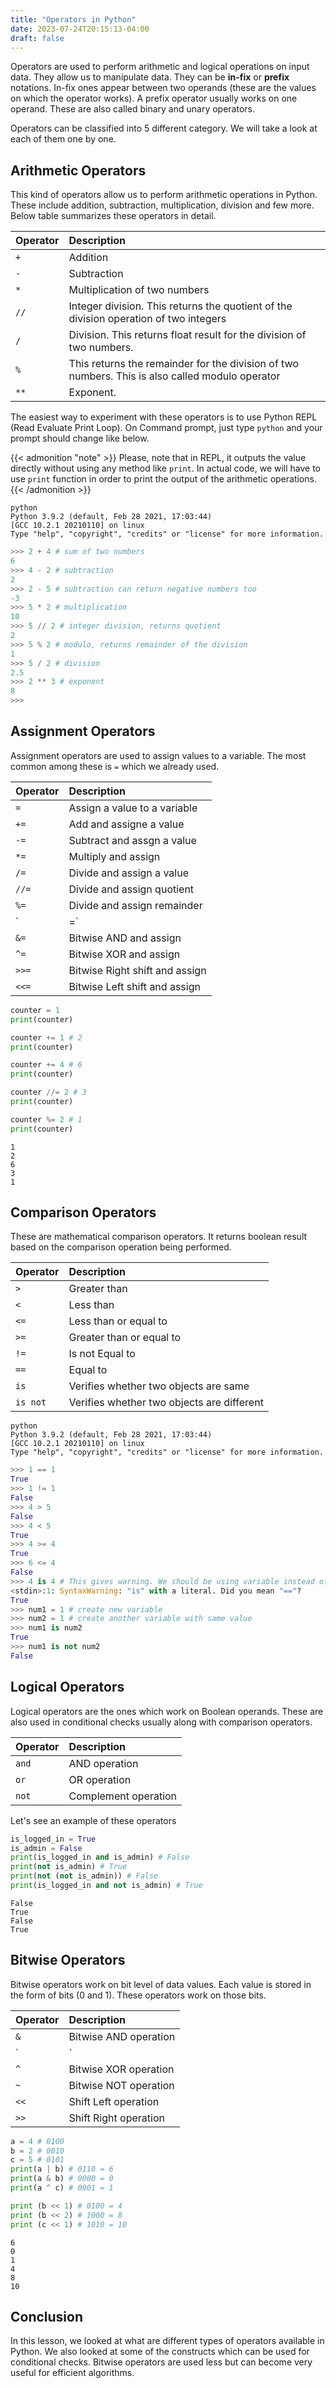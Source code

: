 ```yaml
---
title: "Operators in Python"
date: 2023-07-24T20:15:13-04:00
draft: false
---
```


Operators are used to perform arithmetic and logical operations on input data. They allow us to manipulate data. They can be **in-fix** or **prefix** notations. In-fix ones appear between two operands (these are the values on which the operator works). A prefix operator usually works on one operand. These are also called binary and unary operators.

<!--more-->

Operators can be classified into 5 different category. We will take a look at each of them one by one.

## Arithmetic Operators
This kind of operators allow us to perform arithmetic operations in Python. These include addition, subtraction, multiplication, division and few more. Below table summarizes these operators in detail.

| Operator | Description |
|:---------|:------------|
| `+` | Addition |
| `-` | Subtraction |
| `*` | Multiplication of two numbers |
| `//` | Integer division. This returns the quotient of the division operation of two integers |
| `/` | Division. This returns float result for the division of two numbers. |
| `%` | This returns the remainder for the division of two numbers. This is also called modulo operator |
| `**` | Exponent. |

The easiest way to experiment with these operators is to use Python REPL (Read Evaluate Print Loop). On Command prompt, just type `python` and your prompt should change like below.

{{< admonition "note" >}}
Please, note that in REPL, it outputs the value directly without using any method like `print`. In actual code, we will have to use `print` function in order to print the output of the arithmetic operations.
{{< /admonition >}}

```shell{ .show-prompt lineNos=false }
python
Python 3.9.2 (default, Feb 28 2021, 17:03:44) 
[GCC 10.2.1 20210110] on linux
Type "help", "copyright", "credits" or "license" for more information.
```

```python
>>> 2 + 4 # sum of two numbers
6
>>> 4 - 2 # subtraction
2
>>> 2 - 5 # subtraction can return negative numbers too
-3
>>> 5 * 2 # multiplication
10
>>> 5 // 2 # integer division, returns quotient
2
>>> 5 % 2 # modulo, returns remainder of the division
1
>>> 5 / 2 # division
2.5
>>> 2 ** 3 # exponent 
8
>>>
```

## Assignment Operators
Assignment operators are used to assign values to a variable. The most common among these is `=` which we already used.

| Operator | Description |
|:---------|:------------|
| `=` | Assign a value to a variable |
| `+=` | Add and assigne a value |
| `-=` | Subtract and assgn a value |
| `*=` | Multiply and assign |
| `/=` | Divide and assign a value |
| `//=` | Divide and assign quotient |
| `%=` | Divide and assign remainder |
| `|=` | Bitwise OR and assign |
| `&=` | Bitwise AND and assign |
| `^=` | Bitwise XOR and assign |
| `>>=` | Bitwise Right shift and assign |
| `<<=` | Bitwise Left shift and assign |

```python
counter = 1
print(counter)

counter += 1 # 2
print(counter)

counter += 4 # 6
print(counter)

counter //= 2 # 3
print(counter)

counter %= 2 # 1
print(counter)
```

```output
1
2
6
3
1
```

## Comparison Operators

These are mathematical comparison operators. It returns boolean result based on the comparison operation being performed.

| Operator | Description |
|:---------|:------------|
| `>` | Greater than |
| `<` | Less than |
| `<=` | Less than or equal to |
| `>=` | Greater than or equal to |
| `!=` | Is not Equal to |
| `==` | Equal to |
| `is` | Verifies whether two objects are same |
| `is not` | Verifies whether two objects are different |

```shell{ .show-prompt lineNos=false }
python
Python 3.9.2 (default, Feb 28 2021, 17:03:44) 
[GCC 10.2.1 20210110] on linux
Type "help", "copyright", "credits" or "license" for more information.
```

```python
>>> 1 == 1
True
>>> 1 != 1
False
>>> 4 > 5
False
>>> 4 < 5
True
>>> 4 >= 4
True
>>> 6 <= 4
False
>>> 4 is 4 # This gives warning. We should be using variable instead of direct literal values.
<stdin>:1: SyntaxWarning: "is" with a literal. Did you mean "=="?
True
>>> num1 = 1 # create new variable
>>> num2 = 1 # create another variable with same value
>>> num1 is num2
True
>>> num1 is not num2
False
```
## Logical Operators
Logical operators are the ones which work on Boolean operands. These are also used in conditional checks usually along with comparison operators.

| Operator | Description |
|:---------|:------------|
| `and` | AND operation |
| `or` | OR operation |
| `not` | Complement operation |

Let's see an example of these operators

```python
is_logged_in = True
is_admin = False
print(is_logged_in and is_admin) # False
print(not is_admin) # True
print(not (not is_admin)) # False
print(is_logged_in and not is_admin) # True
```

```output{lineNos=false}
False
True
False
True
```

## Bitwise Operators

Bitwise operators work on bit level of data values. Each value is stored in the form of bits (0 and 1). These operators work on those bits. 

| Operator | Description |
|:---------|:------------|
| `&` | Bitwise AND operation |
| `|` | Bitwise OR operation |
| `^` | Bitwise XOR operation |
| `~` | Bitwise NOT operation |
| `<<` | Shift Left operation |
| `>>` | Shift Right operation |

```python
a = 4 # 0100
b = 2 # 0010
c = 5 # 0101
print(a | b) # 0110 = 6
print(a & b) # 0000 = 0
print(a ^ c) # 0001 = 1

print (b << 1) # 0100 = 4
print (b << 2) # 1000 = 8
print (c << 1) # 1010 = 10
```

```output{lineNos=false}
6
0
1
4
8
10
```

## Conclusion

In this lesson, we looked at what are different types of operators available in Python. We also looked at some of the constructs which can be used for conditional checks. Bitwise operators are used less but can become very useful for efficient algorithms.